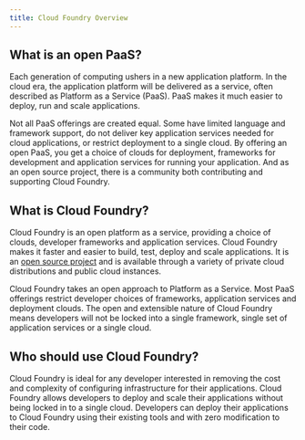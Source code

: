 ```yaml
---
title: Cloud Foundry Overview
---
```


## What is an open PaaS?

Each generation of computing ushers in a new application platform. In the cloud era, the application platform will be delivered as a service, often described as Platform as a Service (PaaS). PaaS makes it much easier to deploy, run and scale applications.

Not all PaaS offerings are created equal. Some have limited language and framework support, do not deliver key application services needed for cloud applications, or restrict deployment to a single cloud. By offering an open PaaS, you get a choice of clouds for deployment, frameworks for development and application services for running your application. And as an open source project, there is a community both contributing and supporting Cloud Foundry.

## What is Cloud Foundry?

Cloud Foundry is an open platform as a service, providing a choice of clouds, developer frameworks and application services. Cloud Foundry makes it faster and easier to build, test, deploy and scale applications. It is an [open source project](https://github.com/cloudfoundry) and is available through a variety of private cloud distributions and public cloud instances.

Cloud Foundry takes an open approach to Platform as a Service. Most PaaS offerings restrict developer choices of frameworks, application services and deployment clouds. The open and extensible nature of Cloud Foundry means developers will not be locked into a single framework, single set of application services or a single cloud.

## Who should use Cloud Foundry?

Cloud Foundry is ideal for any developer interested in removing the cost and complexity of configuring infrastructure for their applications. Cloud Foundry allows developers to deploy and scale their applications without being locked in to a single cloud. Developers can deploy their applications to Cloud Foundry using their existing tools and with zero modification to their code.
